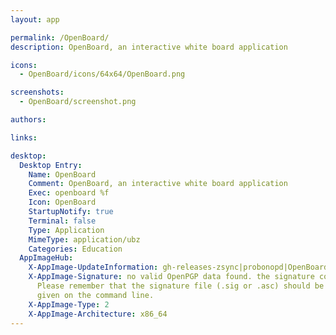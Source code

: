 ```yaml
---
layout: app

permalink: /OpenBoard/
description: OpenBoard, an interactive white board application

icons:
  - OpenBoard/icons/64x64/OpenBoard.png

screenshots:
  - OpenBoard/screenshot.png

authors:

links:

desktop:
  Desktop Entry:
    Name: OpenBoard
    Comment: OpenBoard, an interactive white board application
    Exec: openboard %f
    Icon: OpenBoard
    StartupNotify: true
    Terminal: false
    Type: Application
    MimeType: application/ubz
    Categories: Education
  AppImageHub:
    X-AppImage-UpdateInformation: gh-releases-zsync|probonopd|OpenBoard|continuous|OpenBoard*-x86_64.AppImage.zsync
    X-AppImage-Signature: no valid OpenPGP data found. the signature could not be verified.
      Please remember that the signature file (.sig or .asc) should be the first file
      given on the command line.
    X-AppImage-Type: 2
    X-AppImage-Architecture: x86_64
---
```

